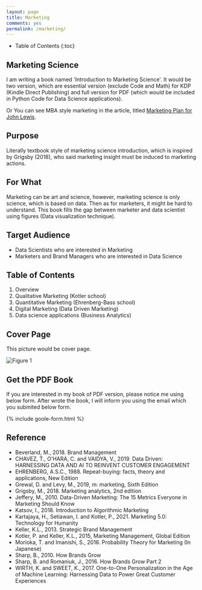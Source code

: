 ```yaml
---
layout: page
title: Marketing
comments: yes
permalink: /marketing/
---
```


* Table of Contents
{:toc}

## Marketing Science

I am writing a book named 'Introduction to Marketing Science'.
It would be two version, which are essential version (exclude Code and Math) for KDP (Kindle Direct Publishing) and full version for PDF (which would be included in Python Code for Data Science applications).

Or You can see MBA style marketing in the article, titled [Marketing Plan for John Lewis](https://kyo1988.github.io/Kyo.github.io/marketing/2021/05/09/Marketing-Plan-for-John-Lewis.html).

## Purpose
Literally textbook style of marketing science introduction, which is inspired by Grigsby (2018), who said marketing insight must be induced to marketing actions.

## For What
Marketing can be art and science, however, marketing science is only science, which is based on data. Then as for marketers, it might be hard to understand. This book fills the gap between marketer and data scientist using figures (Data visualization technique).

## Target Audience
* Data Scientists who are interested in Marketing
* Marketers and Brand Managers who are interested in Data Science

## Table of Contents
1. Overview 
2. Qualitative Marketing (Kotler school)
3. Quantitative Marketing (Ehrenberg-Bass school)
4. Digital Marketing (Data Driven Marketing)
5. Data science applications (Business Analytics)

## Cover Page
This picture would be cover page.

![Figure 1](https://res.cloudinary.com/djiyxp5ax/image/upload/v1627115145/EBook_Cover_jwu2sy.png "EBook Cover")


## Get the PDF Book
If you are interested in my book of PDF version, please notice me using below form.
After wrote the book, I will inform you using the email which you submited below form.

{% include goole-form.html %}


## Reference
* Beverland, M., 2018. Brand Management
* CHAVEZ, T., O’HARA, C. and VAIDYA, V., 2019. Data Driven: HARNESSING DATA AND AI TO REINVENT CUSTOMER ENGAGEMENT
* EHRENBERG, A.S.C., 1988. Repeat-buying: facts, theory and applications, New Edition
* Grewal, D. and Levy, M., 2019, m: marketing, Sixth Edition
* Grigsby, M., 2018. Marketing analytics, 2nd edition
* Jeffery, M., 2010. Data-Driven Marketing: The 15 Metrics Everyone in Marketing Should Know
* Katsov, I., 2018. Introduction to Algorithmic Marketing
* Kartajaya, H., Setiawan, I. and Kotler, P., 2021. Marketing 5.0: Technology for Humanity
* Keller, K.L., 2013. Strategic Brand Management
* Kotler, P. and Keller, K.L., 2015, Marketing Management, Global Edition
* Morioka, T. and Imanishi, S., 2016. Probability Theory for Marketing (In Japanese)
* Sharp, B., 2010. How Brands Grow
* Sharp, B. and Romaniuk, J., 2016. How Brands Grow Part 2
* WIRTH, K. and SWEET, K., 2017. One-to-One Personalization in the Age of Machine Learning: Harnessing Data to Power Great Customer Experiences